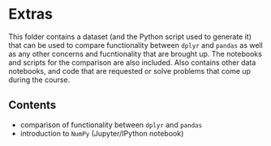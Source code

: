 # Extras

This folder contains a dataset (and the Python script used to generate it) that can be used to compare functionality between `dplyr` and `pandas` as well as any other concerns and fucntionality that are brought up. The notebooks and scripts for the comparison are also included. Also contains other data notebooks, and code that are requested or solve problems that come up during the course.

## Contents
- comparison of functionality between `dplyr` and `pandas`  
- introduction to `NumPy` (Jupyter/IPython notebook)  


